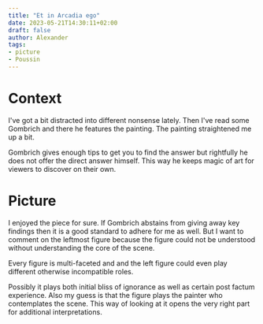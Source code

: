 ```yaml
---
title: "Et in Arcadia ego"
date: 2023-05-21T14:30:11+02:00
draft: false
author: Alexander
tags:
- picture
- Poussin
---
```


# Context

I've got a bit distracted into different nonsense lately.
Then I've read some Gombrich and there he features the painting.
The painting straightened me up a bit.

Gombrich gives enough tips to get you to find the answer
but rightfully he does not offer the direct answer himself.
This way he keeps magic of art for viewers to discover on their own.

# Picture

I enjoyed the piece for sure.
If Gombrich abstains from giving away key findings then it is a good standard to adhere for me as well.
But I want to comment on the leftmost figure because the figure could not be understood without understanding the core of the scene.

Every figure is multi-faceted and and the left figure could even play different otherwise incompatible roles.

Possibly it plays both initial bliss of ignorance as well as certain post factum experience.
Also my guess is that the figure plays the painter who contemplates the scene.
This way of looking at it opens the very right part for additional interpretations.
